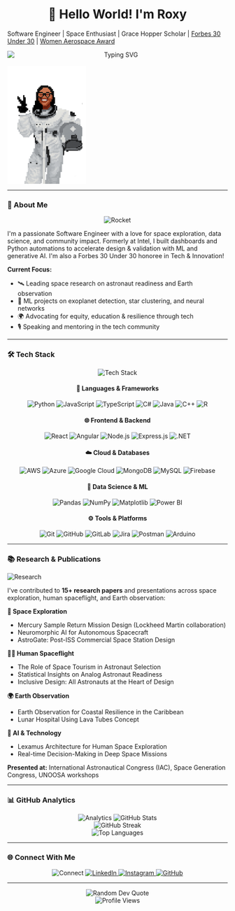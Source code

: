 <div align="center">

# 🚀 Hello World! I'm Roxy

</div>

Software Engineer | Space Enthusiast | Grace Hopper Scholar | [Forbes 30 Under 30](https://cdn-forbesmx.nyc3.cdn.digitaloceanspaces.com/revistas/centroamerica/Forbes%20CA%20julio%202025%20digital.pdf) | [Women Aerospace Award](https://static1.squarespace.com/static/663001a6f85f393a1f8320d2/t/678e9ca75701694f81031f84/1737399468413/WSA+Winner.png)

<div align="center" style="display: flex; flex-direction: column; justify-content: center;">
  <img src="https://readme-typing-svg.herokuapp.com?font=Fira+Code&weight=500&size=28&pause=1000&color=FF0000&center=true&vCenter=true&width=435&lines=Hello%2C+I'm+Roxy!;Software+Engineer;Space+Enthusiast;ML+%26+AI+Researcher" alt="Typing SVG" style="vertical-align: middle;" />
  <br/>
  <img src="assets/pixel-astronaut_roxy.gif" width="180" alt="Animated pixel art: Roxy the astronaut saying hi" style="vertical-align: middle;" />
</div>

---

### 👋 About Me

<div align="center">
  <img src="https://user-images.githubusercontent.com/74038190/235294012-0a55e0ca-6dc7-4f8e-8c8e-0c8c8c8c8c8c.gif" width="100" alt="Rocket"/>
</div>

I'm a passionate Software Engineer with a love for space exploration, data science, and community impact. Formerly at Intel, I built dashboards and Python automations to accelerate design & validation with ML and generative AI. I'm also a Forbes 30 Under 30 honoree in Tech & Innovation!

**Current Focus:**
- 🛰️ Leading space research on astronaut readiness and Earth observation
- 🧠 ML projects on exoplanet detection, star clustering, and neural networks
- 🌍 Advocating for equity, education & resilience through tech
- 🎙️ Speaking and mentoring in the tech community

---

### 🛠️ Tech Stack

<div align="center">
  <img src="https://user-images.githubusercontent.com/74038190/235294012-0a55e0ca-6dc7-4f8e-8c8e-0c8c8c8c8c8c.gif" width="150" alt="Tech Stack"/>
  
  <h4>🚀 Languages & Frameworks</h4>
  <img src="https://img.shields.io/badge/Python-FF0000?style=for-the-badge&logo=python&logoColor=white" alt="Python"/>
  <img src="https://img.shields.io/badge/JavaScript-FF0000?style=for-the-badge&logo=javascript&logoColor=white" alt="JavaScript"/>
  <img src="https://img.shields.io/badge/TypeScript-FF0000?style=for-the-badge&logo=typescript&logoColor=white" alt="TypeScript"/>
  <img src="https://img.shields.io/badge/C%23-FF0000?style=for-the-badge&logo=csharp&logoColor=white" alt="C#"/>
  <img src="https://img.shields.io/badge/Java-FF0000?style=for-the-badge&logo=openjdk&logoColor=white" alt="Java"/>
  <img src="https://img.shields.io/badge/C%2B%2B-FF0000?style=for-the-badge&logo=c%2B%2B&logoColor=white" alt="C++"/>
  <img src="https://img.shields.io/badge/R-FF0000?style=for-the-badge&logo=r&logoColor=white" alt="R"/>
  
  <h4>🌐 Frontend & Backend</h4>
  <img src="https://img.shields.io/badge/React-FF0000?style=for-the-badge&logo=react&logoColor=white" alt="React"/>
  <img src="https://img.shields.io/badge/Angular-FF0000?style=for-the-badge&logo=angular&logoColor=white" alt="Angular"/>
  <img src="https://img.shields.io/badge/Node.js-FF0000?style=for-the-badge&logo=node.js&logoColor=white" alt="Node.js"/>
  <img src="https://img.shields.io/badge/Express.js-FF0000?style=for-the-badge&logo=express&logoColor=white" alt="Express.js"/>
  <img src="https://img.shields.io/badge/.NET-FF0000?style=for-the-badge&logo=.net&logoColor=white" alt=".NET"/>
  
  <h4>☁️ Cloud & Databases</h4>
  <img src="https://img.shields.io/badge/AWS-FF0000?style=for-the-badge&logo=amazon-aws&logoColor=white" alt="AWS"/>
  <img src="https://img.shields.io/badge/Azure-FF0000?style=for-the-badge&logo=microsoftazure&logoColor=white" alt="Azure"/>
  <img src="https://img.shields.io/badge/Google_Cloud-FF0000?style=for-the-badge&logo=google-cloud&logoColor=white" alt="Google Cloud"/>
  <img src="https://img.shields.io/badge/MongoDB-FF0000?style=for-the-badge&logo=mongodb&logoColor=white" alt="MongoDB"/>
  <img src="https://img.shields.io/badge/MySQL-FF0000?style=for-the-badge&logo=mysql&logoColor=white" alt="MySQL"/>
  <img src="https://img.shields.io/badge/Firebase-FF0000?style=for-the-badge&logo=firebase&logoColor=white" alt="Firebase"/>
  
  <h4>🧠 Data Science & ML</h4>
  <img src="https://img.shields.io/badge/Pandas-FF0000?style=for-the-badge&logo=pandas&logoColor=white" alt="Pandas"/>
  <img src="https://img.shields.io/badge/NumPy-FF0000?style=for-the-badge&logo=numpy&logoColor=white" alt="NumPy"/>
  <img src="https://img.shields.io/badge/Matplotlib-FF0000?style=for-the-badge&logo=matplotlib&logoColor=white" alt="Matplotlib"/>
  <img src="https://img.shields.io/badge/Power_BI-FF0000?style=for-the-badge&logo=powerbi&logoColor=white" alt="Power BI"/>
  
  <h4>⚙️ Tools & Platforms</h4>
  <img src="https://img.shields.io/badge/Git-FF0000?style=for-the-badge&logo=git&logoColor=white" alt="Git"/>
  <img src="https://img.shields.io/badge/GitHub-FF0000?style=for-the-badge&logo=github&logoColor=white" alt="GitHub"/>
  <img src="https://img.shields.io/badge/GitLab-FF0000?style=for-the-badge&logo=gitlab&logoColor=white" alt="GitLab"/>
  <img src="https://img.shields.io/badge/Jira-FF0000?style=for-the-badge&logo=jira&logoColor=white" alt="Jira"/>
  <img src="https://img.shields.io/badge/Postman-FF0000?style=for-the-badge&logo=postman&logoColor=white" alt="Postman"/>
  <img src="https://img.shields.io/badge/Arduino-FF0000?style=for-the-badge&logo=arduino&logoColor=white" alt="Arduino"/>
</div>

---

### 📚 Research & Publications

<div align="left">
  <img src="https://user-images.githubusercontent.com/74038190/235294012-0a55e0ca-6dc7-4f8e-8c8e-0c8c8c8c8c8c.gif" width="120" alt="Research"/>
</div>

I've contributed to **15+ research papers** and presentations across space exploration, human spaceflight, and Earth observation:

<div align="left">

**🚀 Space Exploration**
- Mercury Sample Return Mission Design (Lockheed Martin collaboration)
- Neuromorphic AI for Autonomous Spacecraft
- AstroGate: Post-ISS Commercial Space Station Design

**👨‍🚀 Human Spaceflight**
- The Role of Space Tourism in Astronaut Selection
- Statistical Insights on Analog Astronaut Readiness
- Inclusive Design: All Astronauts at the Heart of Design

**🌍 Earth Observation**
- Earth Observation for Coastal Resilience in the Caribbean
- Lunar Hospital Using Lava Tubes Concept

**🧠 AI & Technology**
- Lexamus Architecture for Human Space Exploration
- Real-time Decision-Making in Deep Space Missions

</div>

**Presented at:** International Astronautical Congress (IAC), Space Generation Congress, UNOOSA workshops

---

### 📊 GitHub Analytics

<div align="center">
  <img src="https://user-images.githubusercontent.com/74038190/235294012-0a55e0ca-6dc7-4f8e-8c8e-0c8c8c8c8c8c.gif" width="100" alt="Analytics"/>
  
  <img src="https://github-readme-stats.vercel.app/api?username=astroblackpanther&theme=radical&hide_border=true&include_all_commits=true&count_private=false&show_icons=true&title_color=FF0000&text_color=ffffff&icon_color=FF0000" alt="GitHub Stats" />
  <br/>
  <img src="https://github-readme-streak-stats.herokuapp.com/?user=astroblackpanther&theme=radical&hide_border=true&date_format=M%20j%5B%2C%20Y&stroke=FF0000&fire=FF0000&ring=FF0000" alt="GitHub Streak" />
  <br/>
  <img src="https://github-readme-stats.vercel.app/api/top-langs/?username=astroblackpanther&theme=radical&hide_border=true&include_all_commits=true&count_private=false&layout=compact&title_color=FF0000&text_color=ffffff" alt="Top Languages" />
</div>

---

### 🌐 Connect With Me

<div align="center">
  <img src="https://user-images.githubusercontent.com/74038190/235294012-0a55e0ca-6dc7-4f8e-8c8e-0c8c8c8c8c8c.gif" width="80" alt="Connect"/>
  
  <a href="https://linkedin.com/in/roxy-williams">
    <img src="https://img.shields.io/badge/LinkedIn-FF0000?style=for-the-badge&logo=linkedin&logoColor=white" alt="LinkedIn"/>
  </a>
  <a href="https://instagram.com/astro__panther">
    <img src="https://img.shields.io/badge/Instagram-FF0000?style=for-the-badge&logo=instagram&logoColor=white" alt="Instagram"/>
  </a>
  <a href="https://github.com/astroblackpanther">
    <img src="https://img.shields.io/badge/GitHub-FF0000?style=for-the-badge&logo=github&logoColor=white" alt="GitHub"/>
  </a>
</div>

---

<div align="center">
  <img src="https://quotes-github-readme.vercel.app/api?type=horizontal&theme=radical" alt="Random Dev Quote" />
</div>

<div align="center">
  <img src="https://komarev.com/ghpvc/?username=astroblackpanther&style=flat-square&color=FF0000" alt="Profile Views" />
</div>
